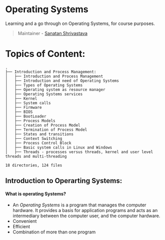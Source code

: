 # Operating Systems
Learning and a go through on Operating Systems, for course purposes.
> Maintainer - [Sanatan Shrivastava](https://sanatanshrivastava.me)

# Topics of Content:

```
.
├── Introduction and Process Management:
│   ├── Introduction and Process Management
│   ├── Introduction and need of Operating Systems
│   ├── Types of Operating Systems
│   ├── Operating system as resource manager
│   ├── Operating Systems services
│   ├── Kernel
│   ├── System calls
│   ├── Firmware
│   ├── BIOS
│   ├── BootLoader
│   ├── Process Models
│   ├── Creation of Process Model
│   ├── Termination of Process Model
│   ├── States and transitions
│   ├── Context Switching
│   ├── Process Control Block
│   ├── Basic system calls in Linux and Windows
│   ├── Threads - processes versus threads, kernel and user level threads and multi-threading

18 directories, 124 files
```

## Introduction to Operarting Systems: 
#### What is operating Systems? 
* An *Operating Systems* is a program that manages the computer hardware. It provides a basis for application programs and acts as an intermediary between the computer user, and the computer hardware.
* Convenient
* Efficient
* Combination of more than one program

